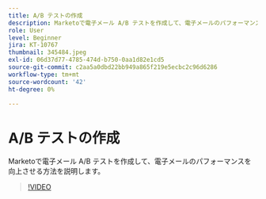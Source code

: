 ```yaml
---
title: A/B テストの作成
description: Marketoで電子メール A/B テストを作成して、電子メールのパフォーマンスを向上させる方法を説明します。
role: User
level: Beginner
jira: KT-10767
thumbnail: 345484.jpeg
exl-id: 06d37d77-4785-474d-b750-0aa1d82e1cd5
source-git-commit: c2aa5a0dbd22bb949a865f219e5ecbc2c96d6286
workflow-type: tm+mt
source-wordcount: '42'
ht-degree: 0%

---
```


# A/B テストの作成

Marketoで電子メール A/B テストを作成して、電子メールのパフォーマンスを向上させる方法を説明します。

>[!VIDEO](https://video.tv.adobe.com/v/345484/?quality=12&learn=on)

